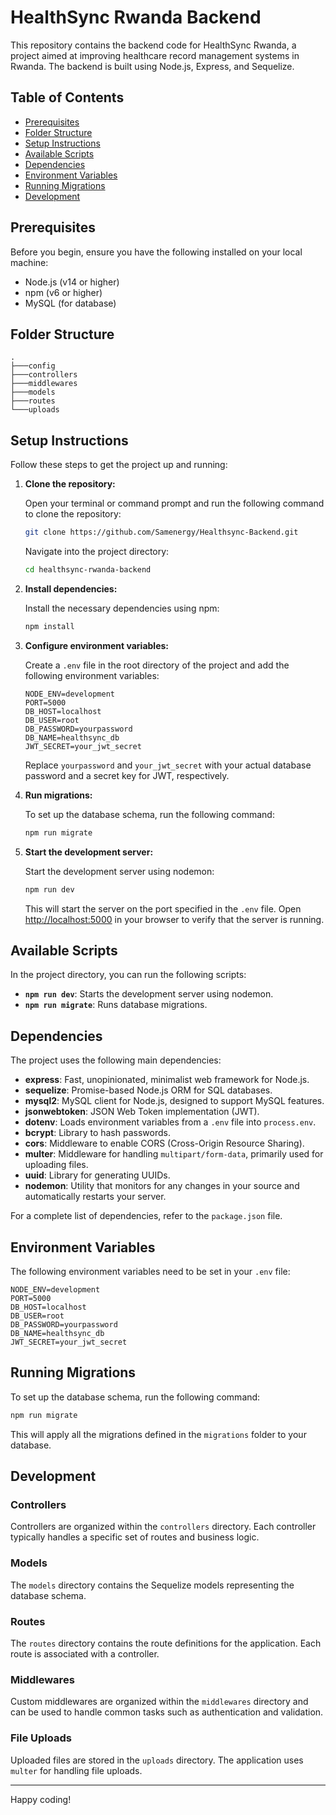 # HealthSync Rwanda Backend

This repository contains the backend code for HealthSync Rwanda, a project aimed at improving healthcare record management systems in Rwanda. The backend is built using Node.js, Express, and Sequelize.

## Table of Contents

- [Prerequisites](#prerequisites)
- [Folder Structure](#folder-structure)
- [Setup Instructions](#setup-instructions)
- [Available Scripts](#available-scripts)
- [Dependencies](#dependencies)
- [Environment Variables](#environment-variables)
- [Running Migrations](#running-migrations)
- [Development](#development)

## Prerequisites

Before you begin, ensure you have the following installed on your local machine:

- Node.js (v14 or higher)
- npm (v6 or higher)
- MySQL (for database)

## Folder Structure

```
.
├───config
├───controllers
├───middlewares
├───models
├───routes
└───uploads
```

## Setup Instructions

Follow these steps to get the project up and running:

1. **Clone the repository:**

   Open your terminal or command prompt and run the following command to clone the repository:

   ```bash
   git clone https://github.com/Samenergy/Healthsync-Backend.git
   ```

   Navigate into the project directory:

   ```bash
   cd healthsync-rwanda-backend
   ```

2. **Install dependencies:**

   Install the necessary dependencies using npm:

   ```bash
   npm install
   ```

3. **Configure environment variables:**

   Create a `.env` file in the root directory of the project and add the following environment variables:

   ```env
   NODE_ENV=development
   PORT=5000
   DB_HOST=localhost
   DB_USER=root
   DB_PASSWORD=yourpassword
   DB_NAME=healthsync_db
   JWT_SECRET=your_jwt_secret
   ```

   Replace `yourpassword` and `your_jwt_secret` with your actual database password and a secret key for JWT, respectively.

4. **Run migrations:**

   To set up the database schema, run the following command:

   ```bash
   npm run migrate
   ```

5. **Start the development server:**

   Start the development server using nodemon:

   ```bash
   npm run dev
   ```

   This will start the server on the port specified in the `.env` file. Open [http://localhost:5000](http://localhost:5000) in your browser to verify that the server is running.

## Available Scripts

In the project directory, you can run the following scripts:

- **`npm run dev`**: Starts the development server using nodemon.
- **`npm run migrate`**: Runs database migrations.

## Dependencies

The project uses the following main dependencies:

- **express**: Fast, unopinionated, minimalist web framework for Node.js.
- **sequelize**: Promise-based Node.js ORM for SQL databases.
- **mysql2**: MySQL client for Node.js, designed to support MySQL features.
- **jsonwebtoken**: JSON Web Token implementation (JWT).
- **dotenv**: Loads environment variables from a `.env` file into `process.env`.
- **bcrypt**: Library to hash passwords.
- **cors**: Middleware to enable CORS (Cross-Origin Resource Sharing).
- **multer**: Middleware for handling `multipart/form-data`, primarily used for uploading files.
- **uuid**: Library for generating UUIDs.
- **nodemon**: Utility that monitors for any changes in your source and automatically restarts your server.

For a complete list of dependencies, refer to the `package.json` file.

## Environment Variables

The following environment variables need to be set in your `.env` file:

```env
NODE_ENV=development
PORT=5000
DB_HOST=localhost
DB_USER=root
DB_PASSWORD=yourpassword
DB_NAME=healthsync_db
JWT_SECRET=your_jwt_secret
```

## Running Migrations

To set up the database schema, run the following command:

```bash
npm run migrate
```

This will apply all the migrations defined in the `migrations` folder to your database.

## Development

### Controllers

Controllers are organized within the `controllers` directory. Each controller typically handles a specific set of routes and business logic.

### Models

The `models` directory contains the Sequelize models representing the database schema.

### Routes

The `routes` directory contains the route definitions for the application. Each route is associated with a controller.

### Middlewares

Custom middlewares are organized within the `middlewares` directory and can be used to handle common tasks such as authentication and validation.

### File Uploads

Uploaded files are stored in the `uploads` directory. The application uses `multer` for handling file uploads.

---


Happy coding!
